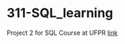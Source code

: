 # 311-SQL_learning
Project 2 for SQL Course at UFPR
[link](https://github.com/3ff3x0r/311-SQL_learning/blob/main/Projeto_UFPR_SQL_Avaliativa_final_B.ipynb)
